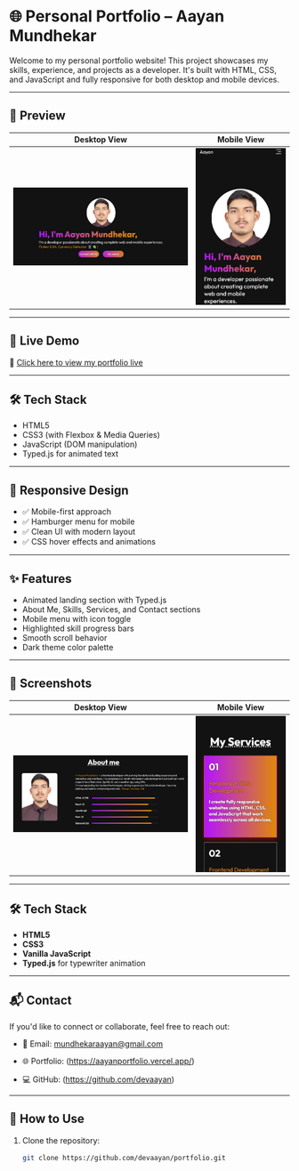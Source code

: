 # 🌐 Personal Portfolio – Aayan Mundhekar

Welcome to my personal portfolio website! This project showcases my skills, experience, and projects as a developer. It's built with HTML, CSS, and JavaScript and fully responsive for both desktop and mobile devices.

---

## 📸 Preview

| Desktop View | Mobile View |
|--------------|-------------|
| ![Desktop](assets/screenshots/Desktop-1.jpeg) | ![Mobile](assets/screenshots/Mobile-1.jpeg) |



---

## 🚀 Live Demo

🔗 [Click here to view my portfolio live](https://aayanportfolio.vercel.app/)  


---

## 🛠️ Tech Stack

- HTML5
- CSS3 (with Flexbox & Media Queries)
- JavaScript (DOM manipulation)
- Typed.js for animated text

---

## 📱 Responsive Design

- ✅ Mobile-first approach
- ✅ Hamburger menu for mobile
- ✅ Clean UI with modern layout
- ✅ CSS hover effects and animations

---

## ✨ Features

- Animated landing section with Typed.js
- About Me, Skills, Services, and Contact sections
- Mobile menu with icon toggle
- Highlighted skill progress bars
- Smooth scroll behavior
- Dark theme color palette





---

## 📸 Screenshots

| Desktop View                          | Mobile View                            |
|---------------------------------------|----------------------------------------|
| ![Desktop](assets/screenshots/Desktop-2.jpeg)   | ![Mobile](assets/screenshots/Mobile-2.jpeg)      |

---

## 🛠️ Tech Stack

- **HTML5**
- **CSS3**
- **Vanilla JavaScript**
- **Typed.js** for typewriter animation

---

## 📬 Contact

If you'd like to connect or collaborate, feel free to reach out:

- 📧 Email: mundhekaraayan@gmail.com
- 🌐 Portfolio: (https://aayanportfolio.vercel.app/)

- 💻 GitHub: (https://github.com/devaayan)

---

## 📌 How to Use

1. Clone the repository:

   ```bash
   git clone https://github.com/devaayan/portfolio.git


